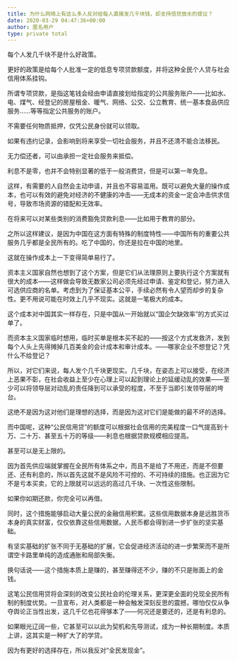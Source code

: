 ```yaml
---
title: 为什么网络上有这么多人反对给每人直接发几千块钱，却支持信贷放水的提议？
date: 2020-03-29 04:47:36+00:00
author: 匿名用户
type: private total
---
```

每个人发几千块不是什么好政策。

更好的政策是给每个人批准一定的低息专项贷款额度，并将这种全民个人贷与社会信用体系挂钩。

所谓专项贷款，是指这笔钱会经由申请直接划给指定的公共服务账户——比如水、电、煤气、经登记的房屋租金、暖气、网络、公交、公立教育、统一基本食品供应服务……等等指定公共服务的账户。

不需要任何物质抵押，仅凭公民身份就可以领取。

如果有违约记录，会影响到将来享受一切社会服务，并且不还清不能合法移民。

无力偿还者，可以由承担一定社会服务来抵偿。

利息不是零，也并不会特别显著的低于一般消费贷，但是可以第一年免息。

这样，有需要的人自然会主动申请，并且也不容易滥用。既可以避免大量的操作成本，也可以有效的避免对经济的不健康的冲击——无成本的资金一定会冲击供求信号，导致市场资源的错配和无效率。

在将来可以对某些类别的消费豁免贷款利息——比如用于教育的部分。

之所以这样建议，是因为中国在这方面有特殊的制度特性——中国所有的重要公共服务几乎都是全民所有的。吃了中国的，你还是拉在中国的地里。

这就在操作成本上一下变得简单易行了。

资本主义国家自然也想到了这个方案，但是它们从法理原则上要执行这个方案就有很大的成本——这样做会导致无数家公司必须先经过申请、鉴定和登记，努力进入可选供应商的名单。考虑到为了保证基本公平，手续必然有令人望而却步的复杂性。更不用说可能在时效上几乎不现实。这就是一笔极大的成本。

这个成本对中国其实一样存在，只是中国从一开始就以“国企欠缺效率”的方式买过单了。

而资本主义国家临时想用，临时买单是根本买不起的——按这个方式发救济，发到每个人头上先得摊掉几百美金的会计成本和审计成本。——哪家企业不想登记？凭什么不给登记？

所以，对它们来说，每人发个几千块更现实。几千块，在姿态上可以接受，在经济上恶果不彰，在社会收益上至少在心理上可以起到理论上的延缓动乱的效果——至少可以将领导层对动乱的责任降到可以承受的程度，不至于当即引发领导层的垮台。

这绝不是因为这对他们是理想的选择，而是因为这对它们是能做的最不坏的选择。

而中国呢，这种“公民信用贷”的额度可以根据社会信用的完美程度一口气提高到十万、二十万、甚至五十万的等级——利息也根据贷款规模相应提高。

甚至可以是无上限的。

因为首先供应端就掌握在全民所有体系之中，而且不是给了不用还，而是不但要还、还有利息的，所以首先这就不是风险不可控的、不可持续的措施。也正因为它不是亏本买卖，它的上限就可以远远的高过几千块、一次性这些限制。

如果你如期还款，你完全可以再借。

同时，这个措施能够启动大量公民的金融信用积累。这些信用数据本身是远胜货币本身的真实财富，仅仅依靠这些信用数据，人民币都会得到进一步扩张的坚实基础。

有坚实基础的扩张不同于无基础的扩展，它会促进经济活动的进一步繁荣而不是所谓空卡路里单纯的造成通胀和局部失衡。

换句话说——这个措施本质上是赚的，甚至赚得还不少，赚的不只是账面上的金钱。

这笔公民信用贷将会深刻的改变公民社会的伦理关系，更深更全面的兑现全民所有制的制度优势。一旦宣布，对人类都是一种会触发深刻反思的震撼，哪怕仅仅从争夺舆论正当性出发，这几千亿也花得够本了——何况还是要还的，还是有利息的。

如果眼光辽阔一些，它甚至可以以此为契机和先导测试，成为一种长期制度。本质上讲，这其实是一种扩大了的学贷。

因为有更好的选择存在，所以我反对“全民发现金”。


